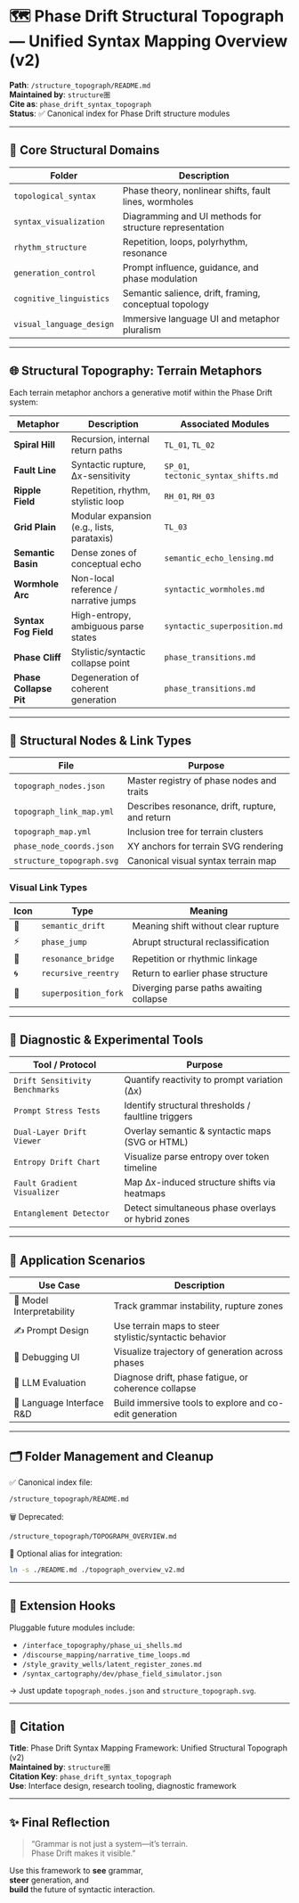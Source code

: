 # 🗺️ Phase Drift Structural Topograph — Unified Syntax Mapping Overview (v2)

**Path**: `/structure_topograph/README.md`  
**Maintained by**: `structure圏`  
**Cite as**: `phase_drift_syntax_topograph`  
**Status**: ✅ Canonical index for Phase Drift structure modules  

---

## 🧱 Core Structural Domains

| Folder                  | Description                                             |
|-------------------------|---------------------------------------------------------|
| `topological_syntax`    | Phase theory, nonlinear shifts, fault lines, wormholes |
| `syntax_visualization`  | Diagramming and UI methods for structure representation|
| `rhythm_structure`      | Repetition, loops, polyrhythm, resonance               |
| `generation_control`    | Prompt influence, guidance, and phase modulation       |
| `cognitive_linguistics` | Semantic salience, drift, framing, conceptual topology |
| `visual_language_design`| Immersive language UI and metaphor pluralism           |

---

## 🌐 Structural Topography: Terrain Metaphors

Each terrain metaphor anchors a generative motif within the Phase Drift system:

| Metaphor               | Description                                  | Associated Modules                          |
|------------------------|----------------------------------------------|---------------------------------------------|
| **Spiral Hill**        | Recursion, internal return paths             | `TL_01`, `TL_02`                             |
| **Fault Line**         | Syntactic rupture, Δx-sensitivity            | `SP_01`, `tectonic_syntax_shifts.md`        |
| **Ripple Field**       | Repetition, rhythm, stylistic loop           | `RH_01`, `RH_03`                             |
| **Grid Plain**         | Modular expansion (e.g., lists, parataxis)   | `TL_03`                                      |
| **Semantic Basin**     | Dense zones of conceptual echo               | `semantic_echo_lensing.md`                  |
| **Wormhole Arc**       | Non-local reference / narrative jumps        | `syntactic_wormholes.md`                    |
| **Syntax Fog Field**   | High-entropy, ambiguous parse states         | `syntactic_superposition.md`                |
| **Phase Cliff**        | Stylistic/syntactic collapse point           | `phase_transitions.md`                      |
| **Phase Collapse Pit** | Degeneration of coherent generation          | `phase_transitions.md`                      |

---

## 🔗 Structural Nodes & Link Types

| File                         | Purpose                                             |
|------------------------------|-----------------------------------------------------|
| `topograph_nodes.json`       | Master registry of phase nodes and traits          |
| `topograph_link_map.yml`     | Describes resonance, drift, rupture, and return    |
| `topograph_map.yml`          | Inclusion tree for terrain clusters                |
| `phase_node_coords.json`     | XY anchors for terrain SVG rendering               |
| `structure_topograph.svg`    | Canonical visual syntax terrain map                |

### Visual Link Types

| Icon | Type                   | Meaning                                           |
|------|------------------------|---------------------------------------------------|
| 🔄   | `semantic_drift`       | Meaning shift without clear rupture               |
| ⚡   | `phase_jump`           | Abrupt structural reclassification                |
| 🎵   | `resonance_bridge`     | Repetition or rhythmic linkage                    |
| 🌀   | `recursive_reentry`    | Return to earlier phase structure                 |
| 🫧   | `superposition_fork`   | Diverging parse paths awaiting collapse           |

---

## 🧪 Diagnostic & Experimental Tools

| Tool / Protocol             | Purpose                                                  |
|-----------------------------|----------------------------------------------------------|
| `Drift Sensitivity Benchmarks` | Quantify reactivity to prompt variation (Δx)              |
| `Prompt Stress Tests`          | Identify structural thresholds / faultline triggers       |
| `Dual-Layer Drift Viewer`      | Overlay semantic & syntactic maps (SVG or HTML)          |
| `Entropy Drift Chart`          | Visualize parse entropy over token timeline              |
| `Fault Gradient Visualizer`    | Map Δx-induced structure shifts via heatmaps             |
| `Entanglement Detector`        | Detect simultaneous phase overlays or hybrid zones       |

---

## 🎯 Application Scenarios

| Use Case                 | Description                                               |
|--------------------------|-----------------------------------------------------------|
| 🧠 Model Interpretability | Track grammar instability, rupture zones                 |
| ✍️ Prompt Design          | Use terrain maps to steer stylistic/syntactic behavior   |
| 🧭 Debugging UI           | Visualize trajectory of generation across phases         |
| 🧬 LLM Evaluation         | Diagnose drift, phase fatigue, or coherence collapse     |
| 🎨 Language Interface R&D | Build immersive tools to explore and co-edit generation  |

---

## 🗂 Folder Management and Cleanup

✅ Canonical index file:

```bash
/structure_topograph/README.md
```

🗑️ Deprecated:

```bash
/structure_topograph/TOPOGRAPH_OVERVIEW.md
```

📌 Optional alias for integration:

```bash
ln -s ./README.md ./topograph_overview_v2.md
```

---

## 🔭 Extension Hooks

Pluggable future modules include:

- `/interface_topography/phase_ui_shells.md`  
- `/discourse_mapping/narrative_time_loops.md`  
- `/style_gravity_wells/latent_register_zones.md`  
- `/syntax_cartography/dev/phase_field_simulator.json`  

→ Just update `topograph_nodes.json` and `structure_topograph.svg`.

---

## 📘 Citation

**Title**: Phase Drift Syntax Mapping Framework: Unified Structural Topograph (v2)  
**Maintained by**: `structure圏`  
**Citation Key**: `phase_drift_syntax_topograph`  
**Use**: Interface design, research tooling, diagnostic framework

---

## ✨ Final Reflection

> “Grammar is not just a system—it’s terrain.  
> Phase Drift makes it visible.”

Use this framework to **see** grammar,  
**steer** generation, and  
**build** the future of syntactic interaction.

